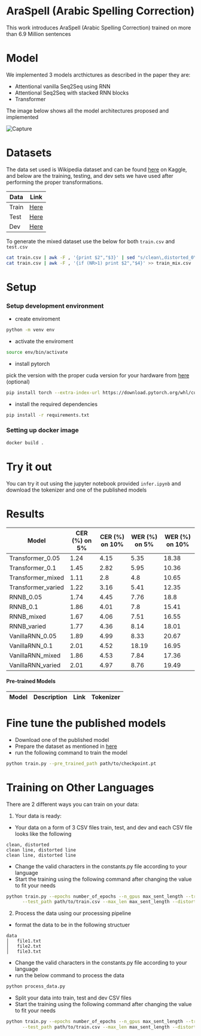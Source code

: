 # AraSpell (Arabic Spelling Correction) 
This work introduces AraSpell (Arabic Spelling Correction) trained on more than 6.9 Million sentences

# Model 
We implemented 3 models arcthictures as described in the paper they are:
- Attentional vanilla Seq2Seq using RNN
- Attentional Seq2Seq with stacked RNN blocks
- Transformer

The image below shows all the model architectures proposed and implemented

![Capture](https://user-images.githubusercontent.com/61272193/193535699-fa42dceb-c651-4c8f-a0a8-54745af25feb.PNG)



# Datasets
The data set used is Wikipedia dataset and can be found [here](https://www.kaggle.com/datasets/z3rocool/arabic-wikipedia-dump-2021) on Kaggle, and below are the training, testing, and dev sets we have used after performing the proper transformations.

| Data      | Link |
| ----------- | ----------- |
| Train      | [Here](https://drive.google.com/file/d/1uu_Ga7MZ6sYHhxfuPBH3rVPglxmIqL0O/view?usp=sharing)       |
| Test   | [Here](https://drive.google.com/file/d/1YwrWfISPXHQDaTtf3h6K-1-8bO3kH5lB/view?usp=sharing)        |
| Dev   | [Here](https://drive.google.com/file/d/18As7vbgveFWsjt6wGqlgvjw8ax9FxJbF/view?usp=sharing)        |

To generate the mixed dataset use the below for both ```train.csv``` and ```test.csv```

```bash
cat train.csv | awk -F , '{print $2","$3}' | sed "s/clean\,distorted_0\.05/clean,distorted_mix/g" > train_mix.csv
cat train.csv | awk -F , '{if (NR>1) print $2","$4}' >> train_mix.csv
```

# Setup
### Setup development environment
* create enviroment 
```bash
python -m venv env
```
* activate the enviroment
```bash
source env/bin/activate
```
* install pytorch

pick the version with the proper cuda version for your hardware from [here](https://pytorch.org/) (optional)
```bash
pip install torch --extra-index-url https://download.pytorch.org/whl/cu116
```
* install the required dependencies
```bash
pip install -r requirements.txt
```
### Setting up docker image
```bash
docker build . 
```

# Try it out
You can try it out using the jupyter notebook provided ```infer.ipynb``` and download the tokenizer and one of the published models

# Results
| Model | CER (%) on 5%  | CER (%) on 10% | WER (%) on 5%  | WER (%) on 10% |
| ---------------------- | ----------- | ----------- | ----------- | ----------- |
| Transformer_0.05 | 1.24 | 4.15 | 5.35 | 18.38 |
| Transformer_0.1 | 1.45 | 2.82 | 5.95 | 10.36 |
| Transformer_mixed | 1.11 | 2.8 | 4.8 | 10.65 |
| Transformer_varied | 1.22 | 3.16 | 5.41 | 12.35 |
| RNNB_0.05 | 1.74 | 4.45 | 7.76 | 18.8 |
| RNNB_0.1 | 1.86 | 4.01 | 7.8 | 15.41 |
| RNNB_mixed | 1.67 | 4.06 | 7.51 | 16.55 |
| RNNB_varied | 1.77 | 4.36 | 8.14 | 18.01 |
| VanillaRNN_0.05 | 1.89 | 4.99 | 8.33 | 20.67 |
| VanillaRNN_0.1 | 2.01 | 4.52 | 18.19 | 16.95 |
| VanillaRNN_mixed | 1.86 | 4.53 | 7.84 | 17.36 |
| VanillaRNN_varied | 2.01 | 4.97 | 8.76 | 19.49 |

#### Pre-trained Models
| Model | Description      | Link | Tokenizer |
| ----------- | ----------- | ----------- | ----------- |



# Fine tune the published models
* Download one of the published model
* Prepare the dataset as mentioned in [here](#ready)
* run the following command to train the model

```bash
python train.py --pre_trained_path path/to/checkpoint.pt
```

# Training on Other Languages
There are 2 different ways you can train on your data:
1. Your data is ready: 
<a name="ready"></a>
 * Your data on a form of 3 CSV files train, test, and dev and each CSV file looks like the following
```
clean, distorted
clean line, distorted line
clean line, distorted line
```
* Change the valid characters in the constants.py file according to your language
* Start the training using the following command after changing the value to fit your needs
```bash
python train.py --epochs number_of_epochs --n_gpus max_sent_length --train_path path/to/train.csv \
      --test_path path/to/train.csv --max_len max_sent_length --distortion_ratio distortion_ratio
```
2. Process the data using our processing pipeline
* format the data to be in the following structuer
```
data
│   file1.txt
│   file2.txt
│   file3.txt
```
* Change the valid characters in the constants.py file according to your language
* run the below command to process the data

```bash
python process_data.py
```
* Split your data into train, test and dev CSV files
* Start the training using the following command after changing the value to fit your needs

```bash
python train.py --epochs number_of_epochs --n_gpus max_sent_length --train_path path/to/train.csv \
      --test_path path/to/train.csv --max_len max_sent_length --distortion_ratio distortion_ratio
```
